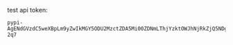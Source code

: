 test api token:

    pypi-AgENdGVzdC5weXBpLm9yZwIkMGY5ODU2MzctZDA5Mi00ZDNmLThjYzktOWJhNjRkZjQ5NDg5AAIqWzMsIjIwOTlkMGMwLTdmOGYtNGZkZS04NGE5LWRmOTBmNDM4ZWE3MSJdAAAGIKfXmla5FJtTncPoPaEETVfsQr4Gb7WsnVjFO54a-2q7
